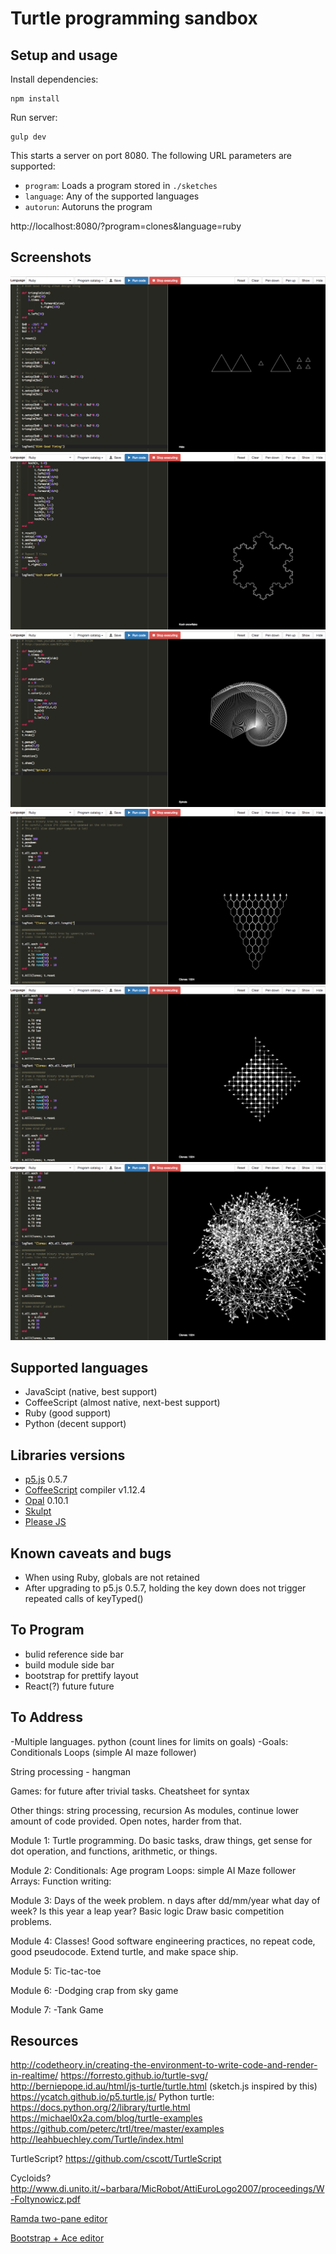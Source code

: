 # Turtle programming sandbox

## Setup and usage

Install dependencies:

```
npm install
```

Run server:

```
gulp dev
```

This starts a server on port 8080. The following URL parameters are supported:

- `program`: Loads a program stored in `./sketches`
- `language`: Any of the supported languages
- `autorun`: Autoruns the program

http://localhost:8080/?program=clones&language=ruby

## Screenshots
![](Screenshots/B1A4%20Good%20Timing.png)
![](Screenshots/Koch%20Snowflake.png)
![](Screenshots/Spiral.png)
![](Screenshots/Clones%20--%20Binary%20tree.png)
![](Screenshots/Clones%20--%20Pattern.png)
![](Screenshots/Clones%20--%20Plant%20roots.png)

## Supported languages
- JavaScipt (native, best support)
- CoffeeScript (almost native, next-best support)
- Ruby (good support)
- Python (decent support)

## Libraries versions
- [p5.js](https://p5js.org/) 0.5.7
- [CoffeeScript](http://coffeescript.org/) compiler v1.12.4
- [Opal](http://opalrb.org/) 0.10.1
- [Skulpt](http://www.skulpt.org/)
- [Please JS](http://www.checkman.io/please/)

## Known caveats and bugs
- When using Ruby, globals are not retained
- After upgrading to p5.js 0.5.7, holding the key down does not trigger repeated calls of keyTyped()

## To Program
- bulid reference side bar
- build module side bar
- bootstrap for prettify layout
- React(?) future future

## To Address
-Multiple languages. python (count lines for limits on goals)
-Goals:
  Conditionals
  Loops (simple AI maze follower)
  
  String processing - hangman
  
  Games: for future after trivial tasks.
  Cheatsheet for syntax
  
Other things: string processing, recursion
As modules, continue lower amount of code provided.
Open notes, harder from that.

Module 1:
Turtle programming.
Do basic tasks, draw things, get sense for dot operation, and functions, arithmetic, or things.

Module 2:
Conditionals: Age program
Loops: simple AI Maze follower
Arrays:
Function writing:

Module 3:
Days of the week problem. n days after dd/mm/year what day of week?
Is this year a leap year?
Basic logic
Draw basic competition problems.

Module 4:
Classes!
Good software engineering practices, no repeat code, good pseudocode.
Extend turtle, and make space ship.

Module 5:
Tic-tac-toe

Module 6:
-Dodging crap from sky game

Module 7:
-Tank Game


  
## Resources
http://codetheory.in/creating-the-environment-to-write-code-and-render-in-realtime/
https://forresto.github.io/turtle-svg/
http://berniepope.id.au/html/js-turtle/turtle.html (sketch.js inspired by this)
https://ycatch.github.io/p5.turtle.js/
Python turtle: https://docs.python.org/2/library/turtle.html
https://michael0x2a.com/blog/turtle-examples
https://github.com/peterc/trtl/tree/master/examples
http://leahbuechley.com/Turtle/index.html

TurtleScript?  https://github.com/cscott/TurtleScript

Cycloids?
http://www.di.unito.it/~barbara/MicRobot/AttiEuroLogo2007/proceedings/W-Foltynowicz.pdf

[Ramda two-pane editor](http://ramdajs.com/repl)

[Bootstrap + Ace editor](http://www.bootply.com/hYVxKShFtM)
